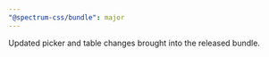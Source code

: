 ```yaml
---
"@spectrum-css/bundle": major
---
```


Updated picker and table changes brought into the released bundle.
